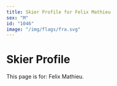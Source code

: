 ```yaml
---
title: Skier Profile for Felix Mathieu
sex: "M"
id: "1046"
image: "/img/flags/fra.svg" 
---
```


# Skier Profile

This page is for: Felix Mathieu.
    